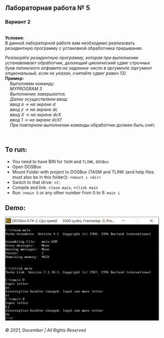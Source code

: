 ## Лабораторная работа № 5 
### Вариант 2

&nbsp;   
__Условие__:  
В данной лабораторной работе вам необходимо реализовать резидентную программу с установкой обработчика прерывания.




_Реализуйте резидентную программу, которая при выполнении устанавливает обработчик, делающий циклический сдвиг строчных букв латинского алфавита на заданное число в аргументе (аргумент опциональный, если не указан, считайте сдвиг равен 13)._   
__Пример:__  
&nbsp;&nbsp;&nbsp;&nbsp;Выполняем команду:    
&nbsp;&nbsp;&nbsp;&nbsp;_MYPROGRAM 3_  
&nbsp;&nbsp;&nbsp;&nbsp;_Выполнение завершается._   
&nbsp;&nbsp;&nbsp;&nbsp;_Далее осуществляем ввод:_   
&nbsp;&nbsp;&nbsp;&nbsp;_ввод a -> на экране d_  
&nbsp;&nbsp;&nbsp;&nbsp;_ввод z -> на экране dc_   
&nbsp;&nbsp;&nbsp;&nbsp;_ввод X -> на экране dcX_   
&nbsp;&nbsp;&nbsp;&nbsp;_ввод 1 -> на экране dcX1_  
&nbsp;&nbsp;&nbsp;&nbsp;_При повторном выполнении команды_ обработчик должен быть снят.  

&nbsp;&nbsp;&nbsp;&nbsp;  

## To run:
* You need to have BIN for `TASM` and `TLINK`, `DOSBox`
* Open DOSBox
* Mount Folder with project to DOSBox (TASM and TLINK (and help files must also be in this folder)): >`mount c <dir>`
* Switch to that drive: >`C:`
* Compile and link: >`tasm main`, >`tlink main`
* Run: >`main 5` or any other number from 0 to 9: `main i`


## Demo:  
![Screenshot from DOS-box](capture.PNG)

 
###### © 2021, December | All Rights Reserved
